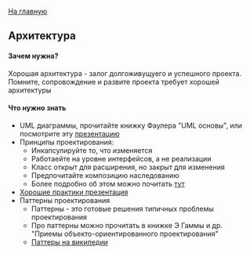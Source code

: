 [На главную](README.md)

## Архитектура
#### Зачем нужна?
Хорошая архитектура - залог долгоживущуего и успешного проекта. Помните, сопровождение и развите проекта требует хорошей архитектуры

#### Что нужно знать
* UML диаграммы, прочитайте книжку Фаулера "UML основы", или посмотрите эту [презентацию](https://docs.google.com/presentation/d/1zvI3KAUjIu76hTZT_TRut21LPeNps9oSFcj7DD0PLik/edit#slide=id.g1e95ee316f_0_78)
* Принципы проектирования:
  + Инкапсулируйте то, что изменяется
  + Работаейте на уровне интерфейсов, а не реализации
  + Класс открыт для расширения, но закрыт для изменения
  + Предпочитайте композицию наследованию
  + Более подробно об этом можно почитать [тут](https://habrahabr.ru/post/140827/)
* [Хорошие практики презентация](https://drive.google.com/file/d/0B0YEMCLGZLEndlF2c0o5MGhnZ2M/view)
* Паттерны проектирования
  + Паттерны - это готовые решения типичных проблемы проектирования
  + Про паттерны можно прочитать в книжке Э Гаммы и др. "Приемы объекто-ориентированного проектирования"
  + [Паттеры на википедии](https://ru.wikipedia.org/wiki/%D0%A8%D0%B0%D0%B1%D0%BB%D0%BE%D0%BD_%D0%BF%D1%80%D0%BE%D0%B5%D0%BA%D1%82%D0%B8%D1%80%D0%BE%D0%B2%D0%B0%D0%BD%D0%B8%D1%8F)
